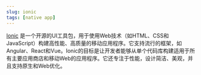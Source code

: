 ```yaml
---
slug: ionic
tags: [native app]
---
```


[Ionic](https://ionicframework.com/) 是一个开源的UI工具包，用于使用Web技术（如HTML、CSS和JavaScript）构建高性能、高质量的移动应用程序。它支持流行的框架，如Angular、React和Vue。Ionic的目标是让开发者能够从单个代码库构建适用于所有主要应用商店和移动Web的应用程序。它还专注于性能，设计简洁、美观，并且支持原生和Web优化。